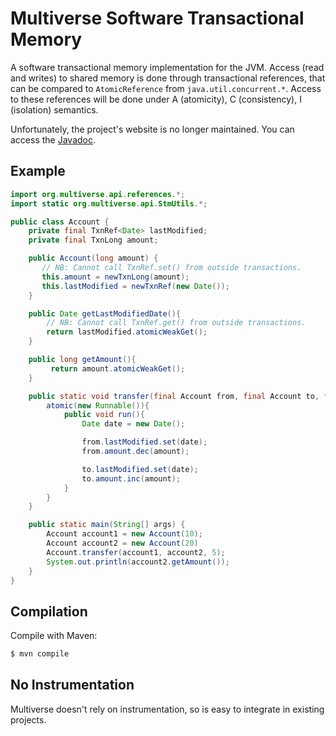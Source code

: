 # Multiverse Software Transactional Memory #

A software transactional memory implementation for the JVM. Access (read and writes) to shared memory is done through transactional references, that can be compared to `AtomicReference` from `java.util.concurrent.*`.   Access to these references will be done under A (atomicity), C (consistency), I (isolation) semantics.

Unfortunately, the project's website is no longer maintained.  You can access the [Javadoc](http://itu.dk/people/fbie/multiverse-javadoc).


## Example ##

```java
import org.multiverse.api.references.*;
import static org.multiverse.api.StmUtils.*;

public class Account {
    private final TxnRef<Date> lastModified;
    private final TxnLong amount;

    public Account(long amount) {
       // NB: Cannot call TxnRef.set() from outside transactions.
       this.amount = newTxnLong(amount);
       this.lastModified = newTxnRef(new Date());
    }

    public Date getLastModifiedDate(){
        // NB: Cannot call TxnRef.get() from outside transactions.
        return lastModified.atomicWeakGet();
    }

    public long getAmount(){
         return amount.atomicWeakGet();
    }

    public static void transfer(final Account from, final Account to, final long amount){
        atomic(new Runnable()){
            public void run(){
                Date date = new Date();

                from.lastModified.set(date);
                from.amount.dec(amount);

                to.lastModified.set(date);
                to.amount.inc(amount);
            }
        }
    }

    public static main(String[] args) {
        Account account1 = new Account(10);
        Account account2 = new Account(20)
        Account.transfer(account1, account2, 5);
        System.out.println(account2.getAmount());
    }
}
```



## Compilation ##

Compile with Maven:

```bash
$ mvn compile
```



## No Instrumentation ##

Multiverse doesn't rely on instrumentation, so is easy to integrate in existing projects.
